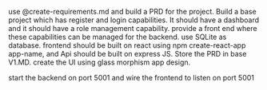 use @create-requirements.md and build a PRD for the project. Build a base project which has register and login capabilities. It should have a dashboard and it should have a role management capability. provide a front end where these capabilities can be managed for the backend.  use SQLite as database. frontend should be built on react using npm create-react-app app-name, and Api should be built on express JS. Store the PRD in base V1.MD. create the UI using glass morphism app design. 

start the backend on port 5001 and wire the frontend to listen on port 5001
